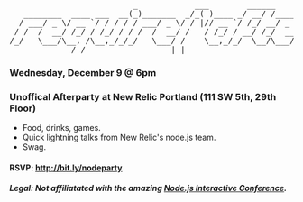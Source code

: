 <pre>
                          _            ___        ______                             __       _  _ 
   ________  ____ ___  __(_)_______  _/_( )____ _/ __/ /____  _________  ____ ______/ /___  _( )| |
  / ___/ _ \/ __ `/ / / / / ___/ _ \/ / |// __ `/ /_/ __/ _ \/ ___/ __ \/ __ `/ ___/ __/ / / // / /
 / /  /  __/ /_/ / /_/ / / /  /  __/ /   / /_/ / __/ /_/  __/ /  / /_/ / /_/ / /  / /_/ /_/ /  / / 
/_/   \___/\__, /\__,_/_/_/   \___/ /    \__,_/_/  \__/\___/_/  / .___/\__,_/_/   \__/\__, / _/_/  
             /_/                  |_|                          /_/                   /____/ /_/    
</pre>

### Wednesday, December 9 @ 6pm
### Unoffical Afterparty at New Relic Portland (111 SW 5th, 29th Floor)

* Food, drinks, games.
* Quick lightning talks from New Relic's node.js team.
* Swag.

#### RSVP: http://bit.ly/nodeparty

##### Legal: Not affiliatated with the amazing [Node.js Interactive Conference](http://events.linuxfoundation.org/events/node-interactive).
